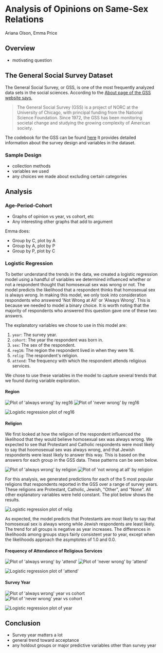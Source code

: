 # Analysis of Opinions on Same-Sex Relations

Ariana Olson, Emma Price

## Overview

- motivating question

## The General Social Survey Dataset

The General Social Survey, or GSS, is one of the most frequently analyzed data sets in the social sciences. According to the [About page of the GSS website says](https://gssdataexplorer.norc.org/pages/show?page=gss%2Fabout),

> The General Social Survey (GSS) is a project of NORC at the University of Chicago, with principal funding from the National Science Foundation. Since 1972, the GSS has been monitoring societal change and studying the growing complexity of American society.

The codebook for the GSS can be found [here](https://gssdataexplorer.norc.org/documents#doc_441) It provides detailed information about the survey design and variables in the dataset.

### Sample Design

- collection methods
- variables we used
- any choices we made about excluding certain categories

## Analysis
### Age-Period-Cohort

- Graphs of opinion vs year, vs cohort, etc
- Any interesting other graphs that add to argument

Emma does:
- Group by C, plot by A
- Group by A, plot by P
- Group by P, plot by C

### Logistic Regression

To better understand the trends in the data, we created a logistic regression model using a handful of variables we determined influenced whether or not a respondent thought that homosexual sex was wrong or not. The model predicts the likelihood that a respondent thinks that homosexual sex is always wrong. In making this model, we only took into consideration respondents who answered 'Not Wrong at All' or 'Always Wrong'. This is because we needed to model a binary choice. It is worth noting that the majority of respondents who answered this question gave one of these two answers.

The explanatory variables we chose to use in this model are:

1. `year`: The survey year.
2. `cohort`: The year the respondent was born in.
3. `sex`: The sex of the respondent.
4. `reg16`: The region the respondent lived in when they were 16.
5. `relig`: The respondent's religion.
6. `attend`: The frequency with which the respondent attends religious services.

We chose to use these variables in the model to capture several trends that we found during variable exploration.

#### Region

![Plot of 'always wrong' by reg16](images/reg16_proportions_always.png)
![Plot of 'never wrong' by reg16](images/reg16_proportions_never.png)

![Logistic regression plot of reg16](images/reg16_log.png)

#### Religion
We first looked at how the religion of the respondent influenced the likelihood that they would believe homosexual sex was always wrong. We expected to see that Protestant and Catholic respondents were most likely to say that hoomosexual sex was always wrong, and that Jewish respondents were least likely to answer this way. This is based on the answers for each group in the GSS data. These patterns can be seen below.

![Plot of 'always wrong' by religion](images/relig_proportions_always.png)
![Plot of 'not wrong at all' by religion](images/relig_proportions_never.png)

For this analysis, we generated predictions for each of the 5 most popular religions that respondents reported in the GSS over a range of survey years. These religions are Protestant, Catholic, Jewish, "Other", and "None". All other explanatory variables were held constant. The plot below shows the results.

![Logistic regression plot of relig](images/relig_log.png)

As expected, the model predicts that Protestants are most likely to say that homosexual sex is always wrong while Jewish respondents are least likely. The trend for all groups is negative as year increases. The differences in likelihoods among groups stays fairly consistent year to year, except when the likelihoods approach the asymptotes of 1.0 and 0.0.

#### Frequency of Attendance of Religious Services

![Plot of 'always wrong' by 'attend'](images/attend_proportions_always.png)
![Plot of 'never wrong' by 'attend'](images/attend_proportions_never.png)

![Logistic regression plot of 'attend'](images/attend_log.png)

#### Survey Year

![Plot of 'always wrong' year vs cohort](images/cohort_by_year_always.png)
![Plot of 'never wrong' year vs cohort](images/cohort_by_year_never.png)

![Logistic regression plot of year](images/year_log.png)

## Conclusion

- Survey year matters a lot
- general trend toward acceptance
- any holdout groups or major predictive variables other than survey year
